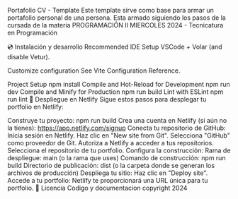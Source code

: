 Portafolio CV - Template
Este template sirve como base para armar un portafolio personal de una persona. Esta armado siguiendo los pasos de la cursada de la materia PROGRAMACIÓN II MIERCOLES 2024 - Tecnicatura en Programación

💿 Instalación y desarrollo
Recommended IDE Setup
VSCode + Volar (and disable Vetur).

Customize configuration
See Vite Configuration Reference.

Project Setup
npm install
Compile and Hot-Reload for Development
npm run dev
Compile and Minify for Production
npm run build
Lint with ESLint
npm run lint
🚀 Despliegue en Netlify
Sigue estos pasos para desplegar tu portfolio en Netlify:

Construye tu proyecto:
npm run build
Crea una cuenta en Netlify (si aún no la tienes): https://app.netlify.com/signup
Conecta tu repositorio de GitHub:
Inicia sesión en Netlify.
Haz clic en "New site from Git".
Selecciona "GitHub" como proveedor de Git.
Autoriza a Netlify a acceder a tus repositorios.
Selecciona el repositorio de tu portfolio.
Configura la construcción:
Rama de despliegue: main (o la rama que uses)
Comando de construcción: npm run build
Directorio de publicación: dist (o la carpeta donde se generan los archivos de producción)
Despliega tu sitio: Haz clic en "Deploy site".
Accede a tu portfolio: Netlify te proporcionará una URL única para tu portfolio.
📄 Licencia
Codigo y documentacion copyright 2024

